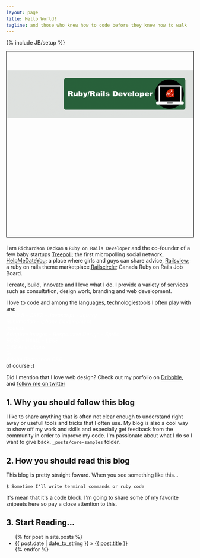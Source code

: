 ```yaml
---
layout: page
title: Hello World!
tagline: and those who knew how to code before they knew how to walk
---
```

{% include JB/setup %}

<style type="text/css">
<!--
#headerwrapper{
	background: url("http://subtlepatterns.com/patterns/pool_table.png");
	border: 1px black solid; 
	width: 100%; 
	height: 500px;
	margin-bottom: 20px;
}

#banner{
	margin-top: 10%;
}


-->
</style>
<div id="headerwrapper">
	<img id="banner" src="assets/themes/hooligan/images/rubybanner.png"/>
</div>


I am `Richardson Dackam` a `Ruby on Rails Developer` and the co-founder of a few baby startups [Treepoll](http://www.railsview.com); the first micropolling social network, [HelpMeDateYou](http://www.helpmedateyou.com); a place where girls and guys can share advice, [Railsview](http://www.railsview.com); a ruby on rails theme marketplace,[Railscircle](http://www.railcircle.com); Canada Ruby on Rails Job Board.

I create, build, innovate and I love what I do. I provide a variety of services such as consultation, design work, branding and web development. 

I love to code and among the languages, technologiestools I often play with are: 
<em style="color: white"><br/>
	HTML5 - CSS3 - Javascript - Jquery<br/>
	Rubymotion - Iphone Development<br/>
	node.js<br/>
	Adaptive Images - Responsive Design - Sprite<br/>
	SCSS - HAML - LESS<br/>
	CSS Animations<br/>
	Git<br/>
	Adobe Photoshop CS6...
</em><br/> of course :) 

Did I mention that I love web design? Check out my porfolio on [Dribbble](http://www.dribbble.com/richardsondx), and [follow me on twitter](http://twitter.com/richardsondx)

## 1. Why you should follow this blog

I like to share anything that is often not clear enough to understand right away or usefull tools and tricks that I often use.  My blog is also a cool way to show off my work and skills and especially get feedback from the community in order to improve my code. I'm passionate about what I do so I want to give back. `_posts/core-samples` folder.

## 2. How you should read this blog

This blog is pretty straight foward. When you see something like this...

    $ Sometime I'll write terminal commands or ruby code

It's mean that it's a code block. I'm going to share some of my favorite snipeets here so pay a close attention to this.

## 3. Start Reading...

<ul class="posts">
  {% for post in site.posts %}
    <li><span>{{ post.date | date_to_string }}</span> &raquo; <a href="{{ BASE_PATH }}{{ post.url }}">{{ post.title }}</a></li>
  {% endfor %}
</ul>


